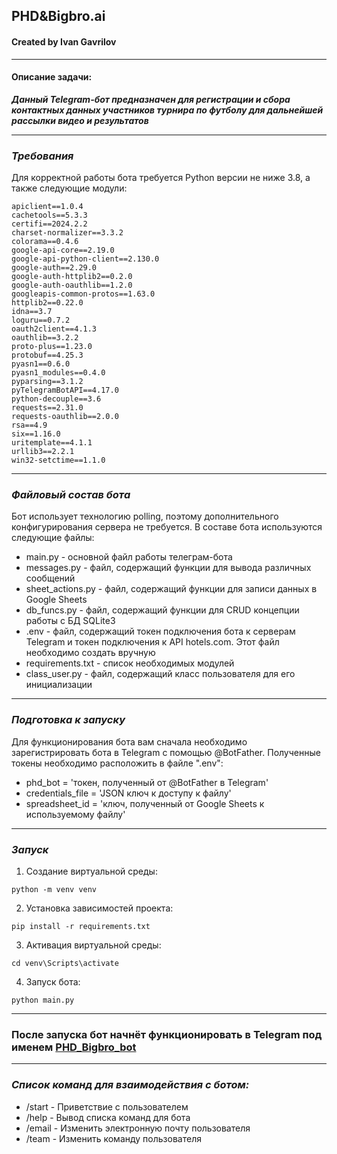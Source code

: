 ## PHD&Bigbro.ai

#### Created by Ivan Gavrilov

------
#### **Описание задачи:**
***Данный Telegram-бот предназначен для регистрации и сбора контактных данных участников турнира по футболу для дальнейшей рассылки видео и результатов***
_________
### _Требования_ 
Для корректной работы бота требуется Python версии не ниже 3.8, а также следующие модули:

```
apiclient==1.0.4  
cachetools==5.3.3  
certifi==2024.2.2  
charset-normalizer==3.3.2  
colorama==0.4.6  
google-api-core==2.19.0  
google-api-python-client==2.130.0  
google-auth==2.29.0  
google-auth-httplib2==0.2.0  
google-auth-oauthlib==1.2.0  
googleapis-common-protos==1.63.0  
httplib2==0.22.0  
idna==3.7  
loguru==0.7.2  
oauth2client==4.1.3  
oauthlib==3.2.2  
proto-plus==1.23.0  
protobuf==4.25.3  
pyasn1==0.6.0  
pyasn1_modules==0.4.0  
pyparsing==3.1.2  
pyTelegramBotAPI==4.17.0  
python-decouple==3.6  
requests==2.31.0  
requests-oauthlib==2.0.0  
rsa==4.9  
six==1.16.0  
uritemplate==4.1.1  
urllib3==2.2.1  
win32-setctime==1.1.0
```
---
### _Файловый состав бота_
Бот использует технологию polling, поэтому дополнительного конфигурирования сервера не требуется.
В составе бота используются следующие файлы:
* main.py - основной файл работы телеграм-бота
* messages.py - файл, содержащий функции для вывода различных сообщений
* sheet_actions.py - файл, содержащий функции для записи данных в Google Sheets
* db_funcs.py - файл, содержащий функции для CRUD концепции работы с БД SQLite3
* .env - файл, содержащий токен подключения бота к серверам Telegram и токен подключения к API hotels.com. Этот файл необходимо создать вручную
* requirements.txt - список необходимых модулей
* class_user.py - файл, содержащий класс пользователя для его инициализации 
---
### _Подготовка к запуску_
Для функционирования бота вам сначала необходимо зарегистрировать бота в Telegram с помощью @BotFather.
Полученные токены необходимо расположить в файле ".env":
* phd_bot = 'токен, полученный от @BotFather в Telegram'
* credentials_file = 'JSON ключ к доступу к файлу'
* spreadsheet_id = 'ключ, полученный от Google Sheets к используемому файлу'
---
### _Запуск_

1. Создание виртуальной среды:
``` 
python -m venv venv
```

2. Установка зависимостей проекта:
```
pip install -r requirements.txt
```

3. Активация виртуальной среды:
```
cd venv\Scripts\activate
```

4.  Запуск бота:
```
python main.py
```
---
### После запуска бот начнёт функционировать в Telegram под именем [PHD_Bigbro_bot](https://t.me/PHD_Bigbro_bot)
---
### _Список команд для взаимодействия с ботом:_ 
* /start - Приветствие с пользователем
* /help - Вывод списка команд для бота
* /email - Изменить электронную почту пользователя
* /team - Изменить команду пользователя

